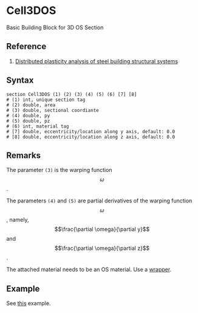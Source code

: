 # Cell3DOS

Basic Building Block for 3D OS Section

## Reference

1. [Distributed plasticity analysis of steel building structural systems](https://www.proquest.com/dissertations-theses/distributed-plasticity-analysis-steel-building/docview/304696456/se-2)

## Syntax

```
section Cell3DOS (1) (2) (3) (4) (5) (6) [7] [8]
# (1) int, unique section tag
# (2) double, area
# (3) double, sectional coordiante
# (4) double, py
# (5) double, pz
# (6) int, material tag
# [7] double, eccentricity/location along y axis, default: 0.0
# [8] double, eccentricity/location along z axis, default: 0.0
```

## Remarks

The parameter `(3)` is the warping function $$\omega$$.

The parameters `(4)` and `(5)` are partial derivatives of the warping function $$\omega$$, namely,
$$\frac{\partial \omega}{\partial y}$$ and $$\frac{\partial \omega}{\partial z}$$.

The attached material needs to be an OS material. Use a [wrapper](../../Material/Wrapper/OS146.md).

## Example

See [this](../../../Example/Structural/Statics/thin-walled-section.md) example.
